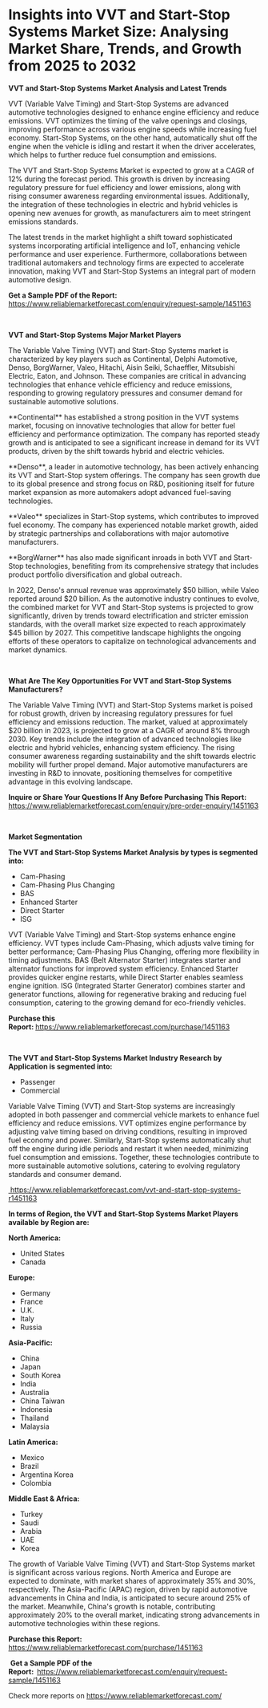 <p><h1>Insights into VVT and Start-Stop Systems Market Size: Analysing Market Share, Trends, and Growth from 2025 to 2032</h1></p><p><strong>VVT and Start-Stop Systems Market Analysis and Latest Trends</strong></p>
<p><p>VVT (Variable Valve Timing) and Start-Stop Systems are advanced automotive technologies designed to enhance engine efficiency and reduce emissions. VVT optimizes the timing of the valve openings and closings, improving performance across various engine speeds while increasing fuel economy. Start-Stop Systems, on the other hand, automatically shut off the engine when the vehicle is idling and restart it when the driver accelerates, which helps to further reduce fuel consumption and emissions.</p><p>The VVT and Start-Stop Systems Market is expected to grow at a CAGR of 12% during the forecast period. This growth is driven by increasing regulatory pressure for fuel efficiency and lower emissions, along with rising consumer awareness regarding environmental issues. Additionally, the integration of these technologies in electric and hybrid vehicles is opening new avenues for growth, as manufacturers aim to meet stringent emissions standards. </p><p>The latest trends in the market highlight a shift toward sophisticated systems incorporating artificial intelligence and IoT, enhancing vehicle performance and user experience. Furthermore, collaborations between traditional automakers and technology firms are expected to accelerate innovation, making VVT and Start-Stop Systems an integral part of modern automotive design.</p></p>
<p><strong>Get a Sample PDF of the Report:&nbsp;</strong> <a href="https://www.reliablemarketforecast.com/enquiry/request-sample/1451163?utm_campaign=1998&utm_medium=2&utm_source=Github&utm_content=ia&utm_term=27022025&utm_id=vvt-and-start-stop-systems">https://www.reliablemarketforecast.com/enquiry/request-sample/1451163</a></p>
<p>&nbsp;</p>
<p><strong>VVT and Start-Stop Systems Major Market Players</strong></p>
<p><p>The Variable Valve Timing (VVT) and Start-Stop Systems market is characterized by key players such as Continental, Delphi Automotive, Denso, BorgWarner, Valeo, Hitachi, Aisin Seiki, Schaeffler, Mitsubishi Electric, Eaton, and Johnson. These companies are critical in advancing technologies that enhance vehicle efficiency and reduce emissions, responding to growing regulatory pressures and consumer demand for sustainable automotive solutions.</p><p>**Continental** has established a strong position in the VVT systems market, focusing on innovative technologies that allow for better fuel efficiency and performance optimization. The company has reported steady growth and is anticipated to see a significant increase in demand for its VVT products, driven by the shift towards hybrid and electric vehicles.</p><p>**Denso**, a leader in automotive technology, has been actively enhancing its VVT and Start-Stop system offerings. The company has seen growth due to its global presence and strong focus on R&D, positioning itself for future market expansion as more automakers adopt advanced fuel-saving technologies.</p><p>**Valeo** specializes in Start-Stop systems, which contributes to improved fuel economy. The company has experienced notable market growth, aided by strategic partnerships and collaborations with major automotive manufacturers.</p><p>**BorgWarner** has also made significant inroads in both VVT and Start-Stop technologies, benefiting from its comprehensive strategy that includes product portfolio diversification and global outreach.</p><p>In 2022, Denso's annual revenue was approximately $50 billion, while Valeo reported around $20 billion. As the automotive industry continues to evolve, the combined market for VVT and Start-Stop systems is projected to grow significantly, driven by trends toward electrification and stricter emission standards, with the overall market size expected to reach approximately $45 billion by 2027. This competitive landscape highlights the ongoing efforts of these operators to capitalize on technological advancements and market dynamics.</p></p>
<p>&nbsp;</p>
<p><strong>What Are The Key Opportunities For VVT and Start-Stop Systems Manufacturers?</strong></p>
<p><p>The Variable Valve Timing (VVT) and Start-Stop Systems market is poised for robust growth, driven by increasing regulatory pressures for fuel efficiency and emissions reduction. The market, valued at approximately $20 billion in 2023, is projected to grow at a CAGR of around 8% through 2030. Key trends include the integration of advanced technologies like electric and hybrid vehicles, enhancing system efficiency. The rising consumer awareness regarding sustainability and the shift towards electric mobility will further propel demand. Major automotive manufacturers are investing in R&D to innovate, positioning themselves for competitive advantage in this evolving landscape.</p></p>
<p><strong>Inquire or Share Your Questions If Any Before Purchasing This Report:</strong> <a href="https://www.reliablemarketforecast.com/enquiry/pre-order-enquiry/1451163?utm_campaign=1998&utm_medium=2&utm_source=Github&utm_content=ia&utm_term=27022025&utm_id=vvt-and-start-stop-systems">https://www.reliablemarketforecast.com/enquiry/pre-order-enquiry/1451163</a></p>
<p>&nbsp;</p>
<p><strong>Market Segmentation</strong></p>
<p><strong>The VVT and Start-Stop Systems Market Analysis by types is segmented into:</strong></p>
<p><ul><li>Cam-Phasing</li><li>Cam-Phasing Plus Changing</li><li>BAS</li><li>Enhanced Starter</li><li>Direct Starter</li><li>ISG</li></ul></p>
<p><p>VVT (Variable Valve Timing) and Start-Stop systems enhance engine efficiency. VVT types include Cam-Phasing, which adjusts valve timing for better performance; Cam-Phasing Plus Changing, offering more flexibility in timing adjustments. BAS (Belt Alternator Starter) integrates starter and alternator functions for improved system efficiency. Enhanced Starter provides quicker engine restarts, while Direct Starter enables seamless engine ignition. ISG (Integrated Starter Generator) combines starter and generator functions, allowing for regenerative braking and reducing fuel consumption, catering to the growing demand for eco-friendly vehicles.</p></p>
<p><strong>Purchase this Report:&nbsp;</strong><a href="https://www.reliablemarketforecast.com/purchase/1451163?utm_campaign=1998&utm_medium=2&utm_source=Github&utm_content=ia&utm_term=27022025&utm_id=vvt-and-start-stop-systems">https://www.reliablemarketforecast.com/purchase/1451163</a></p>
<p>&nbsp;</p>
<p><strong>The VVT and Start-Stop Systems Market Industry Research by Application is segmented into:</strong></p>
<p><ul><li>Passenger</li><li>Commercial</li></ul></p>
<p><p>Variable Valve Timing (VVT) and Start-Stop systems are increasingly adopted in both passenger and commercial vehicle markets to enhance fuel efficiency and reduce emissions. VVT optimizes engine performance by adjusting valve timing based on driving conditions, resulting in improved fuel economy and power. Similarly, Start-Stop systems automatically shut off the engine during idle periods and restart it when needed, minimizing fuel consumption and emissions. Together, these technologies contribute to more sustainable automotive solutions, catering to evolving regulatory standards and consumer demand.</p></p>
<p><a href="https://www.reliablemarketforecast.com/vvt-and-start-stop-systems-r1451163?utm_campaign=1998&utm_medium=2&utm_source=Github&utm_content=ia&utm_term=27022025&utm_id=vvt-and-start-stop-systems">&nbsp;https://www.reliablemarketforecast.com/vvt-and-start-stop-systems-r1451163</a></p>
<p><strong>In terms of Region, the VVT and Start-Stop Systems Market Players available by Region are:</strong></p>
<p>
    <p> <strong> North America: </strong>
        <ul>
            <li>United States</li>
            <li>Canada</li>
        </ul>
        </p> 
    <p> <strong> Europe: </strong>
        <ul>
            <li>Germany</li>
            <li>France</li>
            <li>U.K.</li>
            <li>Italy</li>
            <li>Russia</li>
        </ul>
        </p> 
    <p> <strong> Asia-Pacific: </strong>
        <ul>
            <li>China</li>
            <li>Japan</li>
            <li>South Korea</li>
            <li>India</li>
            <li>Australia</li>
            <li>China Taiwan</li>
            <li>Indonesia</li>
            <li>Thailand</li>
            <li>Malaysia</li>
        </ul>
        </p> 
    <p> <strong> Latin America: </strong>
        <ul>
            <li>Mexico</li>
            <li>Brazil</li>
            <li>Argentina Korea</li>
            <li>Colombia</li>
        </ul>
        </p> 
    <p> <strong> Middle East & Africa: </strong>
        <ul>
            <li>Turkey</li>
            <li>Saudi</li>
            <li>Arabia</li>
            <li>UAE</li>
            <li>Korea</li>
        </ul>
    </p>
    </p>
<p><p>The growth of Variable Valve Timing (VVT) and Start-Stop Systems market is significant across various regions. North America and Europe are expected to dominate, with market shares of approximately 35% and 30%, respectively. The Asia-Pacific (APAC) region, driven by rapid automotive advancements in China and India, is anticipated to secure around 25% of the market. Meanwhile, China's growth is notable, contributing approximately 20% to the overall market, indicating strong advancements in automotive technologies within these regions.</p></p>
<p><strong>Purchase this Report: </strong><a href="https://www.reliablemarketforecast.com/purchase/1451163?utm_campaign=1998&utm_medium=2&utm_source=Github&utm_content=ia&utm_term=27022025&utm_id=vvt-and-start-stop-systems">https://www.reliablemarketforecast.com/purchase/1451163</a></p>
<p>&nbsp;<strong>Get a Sample PDF of the Report:&nbsp;&nbsp;</strong><a href="https://www.reliablemarketforecast.com/enquiry/request-sample/1451163?utm_campaign=1998&utm_medium=2&utm_source=Github&utm_content=ia&utm_term=27022025&utm_id=vvt-and-start-stop-systems">https://www.reliablemarketforecast.com/enquiry/request-sample/1451163</a></p>
<p><strong></strong></p>
<p>Check more reports on <a href="https://www.reliablemarketforecast.com/?utm_campaign=1998&utm_medium=2&utm_source=Github&utm_content=ia&utm_term=27022025&utm_id=vvt-and-start-stop-systems">https://www.reliablemarketforecast.com/</a></p>
